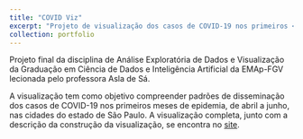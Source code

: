 ```yaml
---
title: "COVID Viz"
excerpt: "Projeto de visualização dos casos de COVID-19 nos primeiros <br/> meses de 2020 no estado de São Paulo. <br/><img src='/images/covid_viz.png'>"
collection: portfolio
---
```


Projeto final da disciplina de Análise Exploratória de Dados e Visualização da Graduação em Ciência de Dados e Inteligência Artificial da EMAp-FGV lecionada pelo professora Asla de Sá. 

A visualização tem como objetivo compreender padrões de disseminação dos casos de COVID-19 nos primeiros meses de epidemia, de abril a junho, nas cidades do estado de São Paulo. A visualização completa, junto com a descrição da construção da visualização, se encontra no [site](https://giovanivaldrighi.github.io/COVID_viz/).

